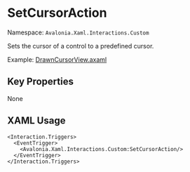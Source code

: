 # SetCursorAction

Namespace: `Avalonia.Xaml.Interactions.Custom`

Sets the cursor of a control to a predefined cursor.

Example: [DrawnCursorView.axaml](samples/BehaviorsTestApplication/Views/Pages/DrawnCursorView.axaml)

## Key Properties
None

## XAML Usage
```xaml
<Interaction.Triggers>
  <EventTrigger>
    <Avalonia.Xaml.Interactions.Custom:SetCursorAction/>
  </EventTrigger>
</Interaction.Triggers>
```
